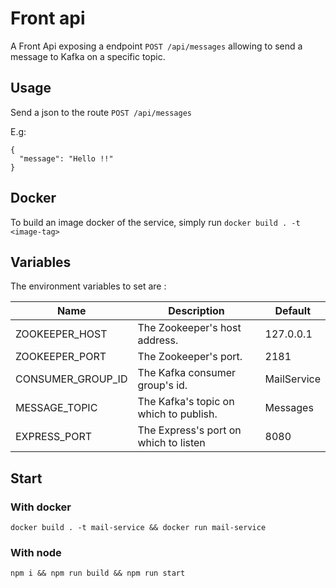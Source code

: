 # Front api

A Front Api exposing a endpoint `POST /api/messages` allowing to send a message to Kafka on a specific topic.

## Usage

Send a json to the route `POST /api/messages`

E.g:

```
{
  "message": "Hello !!"
}
```

## Docker

To build an image docker of the service, simply run `docker build . -t <image-tag>`

## Variables

The environment variables to set are :

| Name                        | Description                            | Default          |
|-----------------------------|----------------------------------------|------------------|
| ZOOKEEPER_HOST              | The Zookeeper's host address.          | 127.0.0.1        |
| ZOOKEEPER_PORT              | The Zookeeper's port.                  | 2181             |
| CONSUMER_GROUP_ID           | The Kafka consumer group's id.         | MailService      |
| MESSAGE_TOPIC               | The Kafka's topic on which to publish. | Messages         |
| EXPRESS_PORT                | The Express's port on which to listen  | 8080             |

## Start

### With docker

```
docker build . -t mail-service && docker run mail-service
```

### With node

```
npm i && npm run build && npm run start
```
